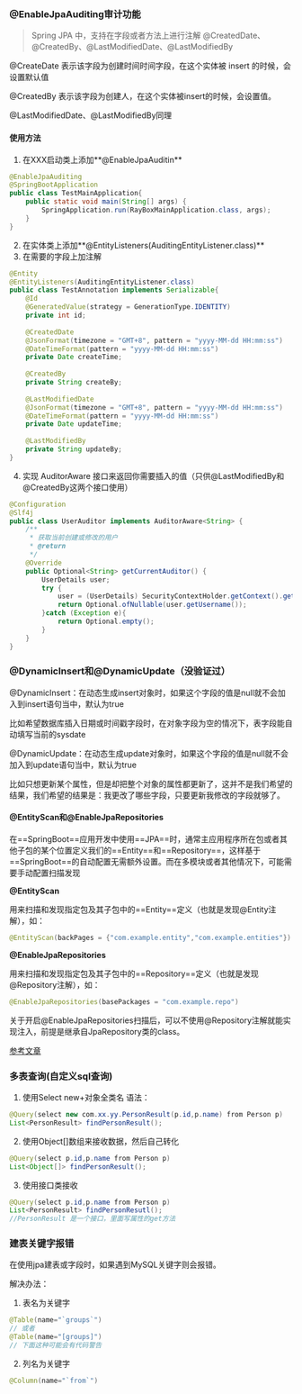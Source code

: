 ### @EnableJpaAuditing审计功能

> Spring JPA 中，支持在字段或者方法上进行注解 @CreatedDate、@CreatedBy、@LastModifiedDate、@LastModifiedBy

@CreateDate
表示该字段为创建时间时间字段，在这个实体被 insert 的时候，会设置默认值

@CreatedBy
表示该字段为创建人，在这个实体被insert的时候，会设置值。

@LastModifiedDate、@LastModifiedBy同理

#### 使用方法

1. 在XXX启动类上添加**@EnableJpaAuditin**

```java
@EnableJpaAuditing
@SpringBootApplication
public class TestMainApplication{
    public static void main(String[] args) {
        SpringApplication.run(RayBoxMainApplication.class, args);
    }
}
```

2. 在实体类上添加**@EntityListeners(AuditingEntityListener.class)**
3. 在需要的字段上加注解

```java
@Entity
@EntityListeners(AuditingEntityListener.class)
public class TestAnnotation implements Serializable{
    @Id
    @GeneratedValue(strategy = GenerationType.IDENTITY)
    private int id;
    
    @CreatedDate
    @JsonFormat(timezone = "GMT+8", pattern = "yyyy-MM-dd HH:mm:ss")
    @DateTimeFormat(pattern = "yyyy-MM-dd HH:mm:ss")
    private Date createTime;
    
    @CreatedBy
    private String createBy;
    
    @LastModifiedDate
    @JsonFormat(timezone = "GMT+8", pattern = "yyyy-MM-dd HH:mm:ss")
    @DateTimeFormat(pattern = "yyyy-MM-dd HH:mm:ss")
    private Date updateTime;
    
    @LastModifiedBy
    private String updateBy;
}
```

4. 实现 AuditorAware 接口来返回你需要插入的值（只供@LastModifiedBy和@CreatedBy这两个接口使用）

```java
@Configuration
@Slf4j
public class UserAuditor implements AuditorAware<String> {
    /**
     * 获取当前创建或修改的用户
     * @return
     */
    @Override
    public Optional<String> getCurrentAuditor() {
        UserDetails user;
        try {
            user = (UserDetails) SecurityContextHolder.getContext().getAuthentication().getPrincipal();
            return Optional.ofNullable(user.getUsername());
        }catch (Exception e){
            return Optional.empty();
        }
    }
}
```

### @DynamicInsert和@DynamicUpdate（没验证过）

@DynamicInsert：在动态生成insert对象时，如果这个字段的值是null就不会加入到insert语句当中，默认为true

比如希望数据库插入日期或时间戳字段时，在对象字段为空的情况下，表字段能自动填写当前的sysdate

@DynamicUpdate：在动态生成update对象时，如果这个字段的值是null就不会加入到update语句当中，默认为true

比如只想更新某个属性，但是却把整个对象的属性都更新了，这并不是我们希望的结果，我们希望的结果是：我更改了哪些字段，只要更新我修改的字段就够了。

#### @EntityScan和@EnableJpaRepositories

在==SpringBoot==应用开发中使用==JPA==时，通常主应用程序所在包或者其他子包的某个位置定义我们的==Entity==和==Repository==，这样基于==SpringBoot==的自动配置无需额外设置。而在多模块或者其他情况下，可能需要手动配置扫描发现

**@EntityScan**

用来扫描和发现指定包及其子包中的==Entity==定义（也就是发现@Entity注解），如：

```java
@EntityScan(backPages = {"com.example.entity","com.example.entities"})
```

**@EnableJpaRepositories**

用来扫描和发现指定包及其子包中的==Repository==定义（也就是发现@Repository注解），如：

```java
@EnableJpaRepositories(basePackages = "com.example.repo")
```





关于开启@EnableJpaRepositories扫描后，可以不使用@Repository注解就能实现注入，前提是继承自JpaRepository类的class。

[参考文章](https://blog.csdn.net/andy_zhang2007/article/details/84064862)

### 多表查询(自定义sql查询)

1. 使用Select new+对象全类名  语法：

```java
@Query(select new com.xx.yy.PersonResult(p.id,p.name) from Person p)
List<PersonResult> findPersonResult();
```

2. 使用Object[]数组来接收数据，然后自己转化

```java
@Query(select p.id,p.name from Person p)
List<Object[]> findPersonResult();
```

3. 使用接口类接收

```java
@Query(select p.id,p.name from Person p)
List<PersonResult> findPersonResutl();
//PersonResult 是一个接口，里面写属性的get方法
```

### 建表关键字报错

在使用jpa建表或字段时，如果遇到MySQL关键字则会报错。

解决办法：

1. 表名为关键字

```java
@Table(name="`groups`")
// 或者
@Table(name="[groups]")
// 下面这种可能会有代码警告
```

2. 列名为关键字

```java
@Column(name="`from`")
```

